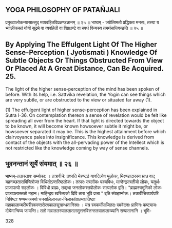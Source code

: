 ## YOGA PHILOSOPHY OF PATAÑJALI

प्रमुख्यालोकन्यासात्सुद् मव्यवहितविप्रक्षण्डन्नानम् ॥ २५ ॥ भाष्यम् - ज्योतिष्मतौ प्रद्धिक्ता मनसः, तस्या य भ्यालीकस्तं योगी सूद्रमे वा व्यवहिती वा विप्रक्षण्टे वा स्पर्ध विन्यस्य तमर्थसधिगच्छति ॥ २५ ॥

## By Applying The Effulgent Light Of The Higher Sense-Perception ( Jyotismati ) Knowledge Of Subtle Objects Or Things Obstructed From View Or Placed At A Great Distance, Can Be Acquired. 25.

The light of the higher sense-perception of the mind has been spoken of before. With its help, i.e. Sattvika revelation, the Yogin can see things which are very subtle, or are obstructed to the view or situated far away (1).

(1) The effulgent light of higher sense-perception has been explained in Sutra I-36. On contemplation thereon a sense of revelation would be felt like spreading all over from the heart. If that light is directed towards the object to be known, it will become known howsoever subtle it might be, or howsoever separated it may be. This is the highest attainment before which clairvoyance pales into insignificance. This knowledge is derived from contact of the objects with the all-pervading power of the Intellect which is not restricted like the knowledge coming by way of sense channels.

## भुवनन्तानं सूर्ये संयमात् ॥ २६ ॥

भाष्यम्-तत्प्रस्तावः सम्बोका: । तत्रावीचे: प्रश्नति मेरुप्टठं यावदित्येष भूलोकः, मिक्ष्ण्डादारस्य भ्राध्र वाद् यहनच्छताराविचित्रोज्त विधितोऽन्तरिष्ठलोकः। तत्परः स्त्रलोंकः पञ्चविधः, मान्देन्द्रस्त्रतीयो लोकः, चतुर्थः प्राजापत्यो सहलोंकः । विविधो ब्राह्मः, तद्यथा जनलोकस्तपोलोकः सत्यलोक द्वति। "व्राह्मस्त्रभूमिको लोकः प्राजापत्यस्ततो महान। माहिन्द्रय खरित्यको दिवि तारा भूवि प्रजा " द्रति संग्रहश्नोकः। तत्रावीचित्रपर्यपरि निविष्टाः षण्यमन्त्रमयो धनसलिलानला-निलाकांग्रातमःप्रतिष्ठाः महाकालाम्बरीघरीरवमन्तरोरवकालसूत्रान्धतानिस्राः । यत्र स्वकर्मोपाजितदः ख्ववेदनाः प्राणिनः कष्टमायः दोघेमान्विष्य जायन्ति। ततो मन्नातलस्यातलातलसुत्तनवित्तन्ततन्नातालाख्यानि सप्पातानानि । भूमि-

328